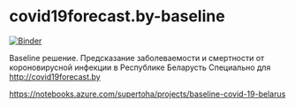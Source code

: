 # covid19forecast.by-baseline

[![Binder](https://notebooks.gesis.org/binder/badge_logo.svg)](https://notebooks.gesis.org/binder/v2/gh/supertoha/covid19forecast.by-baseline/master?filepath=baseline_csharp.ipynb)

Baseline решение. Предсказание заболеваемости и смертности от короновирусной инфекции в Республике Беларусть
Специально для http://covid19forecast.by

https://notebooks.azure.com/supertoha/projects/baseline-covid-19-belarus

